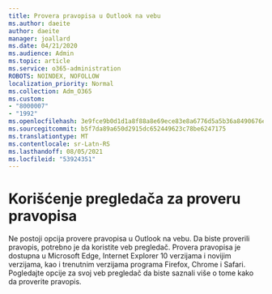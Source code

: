 ```yaml
---
title: Provera pravopisa u Outlook na vebu
ms.author: daeite
author: daeite
manager: joallard
ms.date: 04/21/2020
ms.audience: Admin
ms.topic: article
ms.service: o365-administration
ROBOTS: NOINDEX, NOFOLLOW
localization_priority: Normal
ms.collection: Adm_O365
ms.custom:
- "8000007"
- "1992"
ms.openlocfilehash: 3e9fce9b0d1d1a8f88a8e69ece83e8a6776d5a5b36a8490676e274b23741052f
ms.sourcegitcommit: b5f7da89a650d2915dc652449623c78be6247175
ms.translationtype: MT
ms.contentlocale: sr-Latn-RS
ms.lasthandoff: 08/05/2021
ms.locfileid: "53924351"
---
```

# <a name="use-your-browser-to-check-spelling"></a>Korišćenje pregledača za proveru pravopisa

Ne postoji opcija provere pravopisa u Outlook na vebu. Da biste proverili pravopis, potrebno je da koristite veb pregledač. Provera pravopisa je dostupna u Microsoft Edge, Internet Explorer 10 verzijama i novijim verzijama, kao i trenutnim verzijama programa Firefox, Chrome i Safari. Pogledajte opcije za svoj veb pregledač da biste saznali više o tome kako da proverite pravopis.